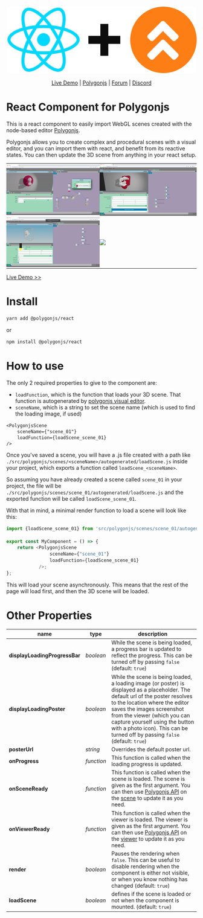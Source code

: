 <p align="center">
<img src="https://github.com/polygonjs/polygonjs-assets/blob/master/tutorials/react/logos.png?raw=true" alt="React + Polygonjs"></img>
</p>

<p align="center">
<a href="https://polygonjs.com/react">Live Demo</a> |
<a href="https://polygonjs.com">Polygonjs</a> |
<a href="https://polygonjs.com/forum">Forum</a> |
<a href="https://polygonjs.com/discord">Discord</a>
</p>

# React Component for Polygonjs

This is a react component to easily import WebGL scenes created with the node-based editor [Polygonjs](https://polygonjs.com).

Polygonjs allows you to create complex and procedural scenes with a visual editor, and you can import them with react, and benefit from its reactive states. You can then update the 3D scene from anything in your react setup.

<table style="margin:0px;padding:0px">
	<tr style="margin:0px;padding:0px">
		<td style="margin:0px;padding:0px"><img src="https://github.com/polygonjs/polygonjs-assets/blob/master/tutorials/react/scene_01.gif?raw=true"></img></td>
		<td style="margin:0px;padding:0px"><img src="https://github.com/polygonjs/polygonjs-assets/blob/master/tutorials/react/scene_02.gif?raw=true"></img></td>
	</tr>
	<tr style="margin:0px;padding:0px">
		<td style="margin:0px;padding:0px"><img src="https://github.com/polygonjs/polygonjs-assets/blob/master/tutorials/react/scene_03.gif?raw=true"></img></td>
		<td style="margin:0px;padding:0px"><img src="https://github.com/polygonjs/polygonjs-assets/blob/master/tutorials/react/react_example.gif?raw=true"></img></td>
	</tr>
</table>

[Live Demo >>](https://polygonjs.com/react)

# Install

```bash
yarn add @polygonjs/react
```

or

```bash
npm install @polygonjs/react
```

# How to use

The only 2 required properties to give to the component are:

-   `loadFunction`, which is the function that loads your 3D scene. That function is autogenerated by [polygonjs visual editor](https://polygonjs.com/docs/getting_started).
-   `sceneName`, which is a string to set the scene name (which is used to find the loading image, if used)

```tsx
<PolygonjsScene
	sceneName={"scene_01"}
	loadFunction={loadScene_scene_01}
/>
```

Once you've saved a scene, you will have a .js file created with a path like `./src/polygonjs/scenes/<sceneName>/autogenerated/loadScene.js` inside your project, which exports a function called `loadScene_<sceneName>`.

So assuming you have already created a scene called `scene_01` in your project, the file will be `./src/polygonjs/scenes/scene_01/autogenerated/loadScene.js` and the exported function will be called `loadScene_scene_01`.

With that in mind, a minimal render function to load a scene will look like this:

```ts
import {loadScene_scene_01} from 'src/polygonjs/scenes/scene_01/autogenerated/loadScene';

export const MyComponent = () => {
	return <PolygonjsScene
				sceneName={"scene_01"}
				loadFunction={loadScene_scene_01}
			/>;
};
```

This will load your scene asynchronously. This means that the rest of the page will load first, and then the 3D scene will be loaded.

# Other Properties


| name | type | description |
| ---- | ---- | ----------- |
| **displayLoadingProgressBar** | _boolean_  | While the scene is being loaded, a progress bar is updated to reflect the progress. This can be turned off by passing `false` (default: `true`) |
| **displayLoadingPoster** | _boolean_  | While the scene is being loaded, a loading image (or poster) is displayed as a placeholder. The default url of the poster resolves to the location where the editor saves the images screenshot from the viewer (which you can capture yourself using the button with a photo icon). This can be turned off by passing `false` (default: `true`) |
| **posterUrl** | _string_ | Overrides the default poster url. |
| **onProgress** | _function_ | This function is called when the loading progress is updated. |
| **onSceneReady** | _function_ | This function is called when the scene is loaded. The scene is given as the first argument. You can then use [Polygonjs API](https://polygonjs.com/api) on the [scene](https://polygonjs.com/docs/api/PolyScene) to update it as you need. |
| **onViewerReady** | _function_ | This function is called when the viewer is loaded. The viewer is given as the first argument. You can then use [Polygonjs API](https://polygonjs.com/api) on the [viewer](https://polygonjs.com/docs/api/TypedViewer) to update it as you need. |
| **render** | _boolean_ | Pauses the rendering when `false`. This can be useful to disable rendering when the component is either not visible, or when you know nothing has changed (default: `true`) |
| **loadScene** | _boolean_ | defines if the scene is loaded or not when the component is mounted. (default: `true`) |
